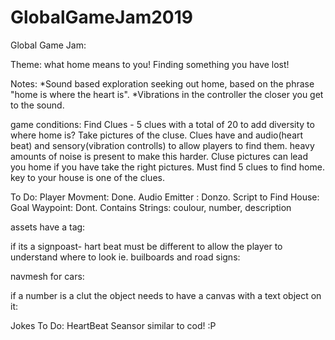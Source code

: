 # GlobalGameJam2019

Global Game Jam:

Theme: what home means to you!
       Finding something you have lost!

Notes:
*Sound based exploration seeking out home, based on the phrase "home is where the heart is".
*Vibrations in the controller the closer you get to the sound.

game conditions:
	Find Clues - 5 clues with a total of 20 to add diversity to where home is?
	Take pictures of the cluse.
		Clues have and audio(heart beat) and sensory(vibration controlls) to allow players to find them.
		heavy amounts of noise is present to make this harder.
	Cluse pictures can lead you home if you have take the right pictures.
	Must find 5 clues to find home.
	key to your house is one of the clues.

To Do:
Player Movment: Done.
Audio Emitter : Donzo.
Script to Find House:
Goal Waypoint: Dont.
	Contains Strings: coulour, number, description

assets have a tag:

if its a signpoast- hart beat must be different to allow the player to understand where to look ie. builboards and road signs:

navmesh for cars:

if a number is a clut the object needs to have a canvas with a text object on it:



Jokes To Do:
HeartBeat Seansor similar to cod! :P
